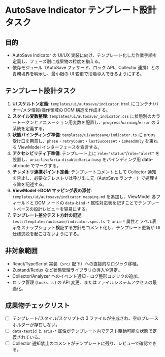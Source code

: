 # AutoSave Indicator テンプレート設計タスク

## 目的
- AutoSave Indicator の UI/UX 実装に向け、テンプレート化した作業手順を定義し、フェーズ別に成果物の粒度を揃える。
- 依存モジュール（AutoSave ファサード、ロック API、Collector 連携）との責務境界を明示し、最小限の UI 変更で段階導入できるようにする。

## テンプレート設計タスク
1. **UI スケルトン定義**: `templates/ui/autosave/indicator.html` にコンテナ/バナー/メタ情報/操作領域の DOM 構造を作成する。
2. **スタイル変数整理**: `templates/ui/autosave/_indicator.css` に状態別のカラートークンとアニメーション用変数を配置し、`progress`/`warning`/`error` の 3 系統を定義する。
3. **状態バインディング準備**: `templates/ui/autosave/indicator.ts` に props 受け口を用意し、`phase`・`retryCount`・`lastSuccessAt`・`isReadOnly` を束ねる ViewModel インターフェースを宣言する。
4. **アクセシビリティ下準備**: テンプレート上に `role="status"`/`role="alert"` を設置し、`aria-live`/`aria-disabled`/`aria-busy` をバインディング用 data-attribute でマークする。
5. **テレメトリ連携ポイント定義**: テンプレートコメントとして Collector 通知を禁止し、必要なテレメトリは呼び出し元（AutoSave ランナー）で処理する旨を記述する。
6. **ViewModel→DOM マッピング表の添付**: `templates/ui/autosave/indicator.mapping.md` を追加し、ViewModel 各フィールドと DOM ノードの `data-bind-*` 属性対応表を記すことでテンプレートベースの設計レビューを容易にする。
7. **テンプレート差分テスト方針の記述**: `tests/templates/autosave/indicator.spec.ts` で `aria-*` 属性とラベル表示をスナップショット検証する方針をコメント化し、テンプレート更新が UI 仕様逸脱を起こさないようにする。

## 非対象範囲
- React/TypeScript 実装（`src/` 配下）への直接的なロジック移植。
- Zustand/Redux など状態管理ライブラリの導入や選定。
- Collector/Analyzer へのイベント通知・ログ整形ロジックの追加。
- ロック管理 (`locks.ts`) の API 変更、またはファイルシステムアクセスの最適化。

## 成果物チェックリスト
- [ ] テンプレート/スタイル/スクリプトの 3 ファイルが生成され、空のプレースホルダーが存在しない。
- [ ] `data-testid` と `aria-*` 属性がテンプレート内でテスト駆動可能な状態で定義されている。
- [ ] Collector 通知禁止のコメントがテンプレートに残り、レビューで確認できる。
